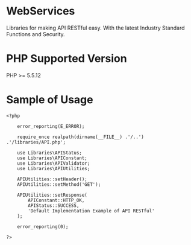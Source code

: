 # WebServices

Libraries for making API RESTful easy.
With the latest Industry Standard Functions and Security.

# PHP Supported Version

PHP >= 5.5.12

# Sample of Usage

```
<?php

	error_reporting(E_ERROR);

	require_once realpath(dirname(__FILE__) .'/..') .'/libraries/API.php';

	use Libraries\APIStatus;
	use Libraries\APIConstant;
	use Libraries\APIValidator;
	use Libraries\APIUtilities;

	APIUtilities::setHeader();
	APIUtilities::setMethod('GET');

	APIUtilities::setResponse(
		APIConstant::HTTP_OK, 
		APIStatus::SUCCESS, 
		'Default Implementation Example of API RESTful'
	);

	error_reporting(0);

?>
```